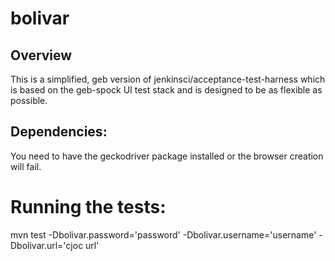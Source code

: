 # bolivar
## Overview
This is a simplified, geb version of jenkinsci/acceptance-test-harness which is based on the geb-spock UI test stack and is designed to be as flexible as possible.

## Dependencies:
You need to have the geckodriver package installed or the browser creation will fail.

# Running the tests:
mvn test  -Dbolivar.password='password' -Dbolivar.username='username' -Dbolivar.url='cjoc url'
